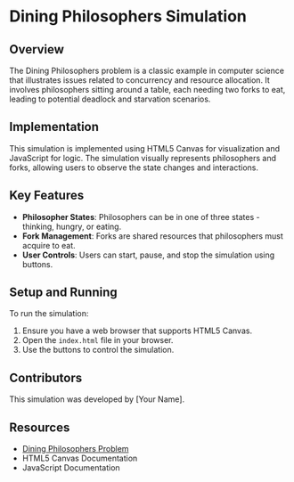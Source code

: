 # Dining Philosophers Simulation

## Overview
The Dining Philosophers problem is a classic example in computer science that illustrates issues related to concurrency and resource allocation. It involves philosophers sitting around a table, each needing two forks to eat, leading to potential deadlock and starvation scenarios.

## Implementation
This simulation is implemented using HTML5 Canvas for visualization and JavaScript for logic. The simulation visually represents philosophers and forks, allowing users to observe the state changes and interactions.

## Key Features
- **Philosopher States**: Philosophers can be in one of three states - thinking, hungry, or eating.
- **Fork Management**: Forks are shared resources that philosophers must acquire to eat.
- **User Controls**: Users can start, pause, and stop the simulation using buttons.

## Setup and Running
To run the simulation:
1. Ensure you have a web browser that supports HTML5 Canvas.
2. Open the `index.html` file in your browser.
3. Use the buttons to control the simulation.

## Contributors
This simulation was developed by [Your Name].

## Resources
- [Dining Philosophers Problem](https://en.wikipedia.org/wiki/Dining_philosophers_problem)
- HTML5 Canvas Documentation
- JavaScript Documentation
